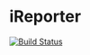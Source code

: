 # iReporter 
[![Build Status](https://travis-ci.com/ValerieRono/iReporter-Valerie.svg?branch=gh-pages)](https://travis-ci.com/ValerieRono/iReporter-Valerie)